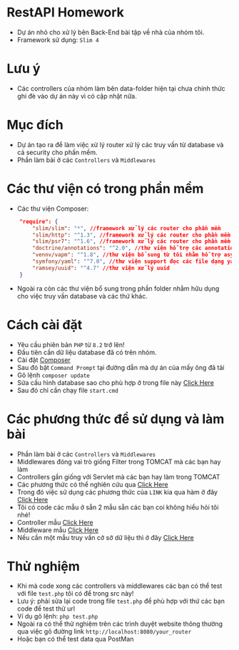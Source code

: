 # RestAPI Homework
- Dự án nhỏ cho xử lý bên Back-End bài tập về nhà của nhóm tôi.
- Framework sử dụng: ``Slim 4``

# Lưu ý
- Các controllers của nhóm làm bên data-folder hiện tại chưa chính thức ghi đè vào dự án này vì có cập nhật nữa.

# Mục đích
- Dự án tạo ra để làm việc xử lý router xử lý các truy vấn từ database và cả security cho phần mềm.
- Phần làm bài ở các `Controllers` và `Middlewares`

# Các thư viện có trong phần mềm
- Các thư viện Composer:
```json
    "require": {
        "slim/slim": "*", //framework xử lý các router cho phần mềm
        "slim/http": "^1.3", //framework xử lý các router cho phần mềm
        "slim/psr7": "^1.6", //framework xử lý các router cho phần mềm
        "doctrine/annotations": "^2.0", //thư viện hỗ trợ các annotations
        "vennv/vapm": "^1.8", //thư viện bổ sung từ tôi nhằm hỗ trợ async cho php
        "symfony/yaml": "^7.0", //thư viện support đọc các file dạng yaml
        "ramsey/uuid": "^4.7" //thư viện xử lý uuid
    }
```
- Ngoài ra còn các thư viện bổ sung trong phần folder nhằm hữu dụng cho việc truy vấn database và các thứ khác.

# Cách cài đặt
- Yêu cầu phiên bản ``PHP`` từ ``8.2`` trở lên!
- Đầu tiên cần dữ liệu database đã có trên nhóm.
- Cài đặt [Composer](https://getcomposer.org/Composer-Setup.exe)
- Sau đó bật ``Command Prompt`` tại đường dẫn mà dự án của mấy ông đã tải
- Gõ lệnh `composer update`
- Sửa cấu hình database sao cho phù hợp ở trong file này [Click Here](https://github.com/VennDev/RestAPI---Homework/blob/main/resources/config.yml)
- Sau đó chỉ cần chạy file `start.cmd`

# Các phương thức để sử dụng và làm bài
- Phần làm bài ở các `Controllers` và `Middlewares`
- Middlewares đóng vai trò giống Filter trong TOMCAT mà các bạn hay làm
- Controllers gần giống với Servlet mà các bạn hay làm trong TOMCAT
- Các phương thức có thể nghiên cứu qua [Click Here](https://www.slimframework.com/docs/v4/)
- Trong đó việc sử dụng các phương thức của `LINK` kia qua hàm ở đây [Click Here](https://github.com/VennDev/RestAPI---Homework/blob/main/src/venndev/index.php#L9)
- Tôi có code các mẫu ở sẵn 2 mẫu sẵn các bạn coi không hiểu hỏi tôi nhé!
- Controller mẫu [Click Here](https://github.com/VennDev/RestAPI---Homework/tree/main/src/venndev/controllers)
- Middleware mẫu [Click Here](https://github.com/VennDev/RestAPI---Homework/tree/main/src/venndev/middlewares)
- Nếu cần một mẫu truy vấn cở sở dữ liệu thì ở đây [Click Here](https://github.com/VennDev/RestAPI---Homework/blob/main/src/venndev/controllers/HelloNam.php#L34)

# Thử nghiệm
- Khi mà code xong các controllers và middlewares các bạn có thể test với file `test.php` tôi có để trong src này!
- Lưu ý: phải sửa lại code trong file `test.php` để phù hợp với thứ các bạn code để test thử url
- Ví dụ gõ lệnh: `php test.php`
- Ngoài ra có thể thử nghiệm trên các trình duyệt website thông thường qua việc gõ đường link `http://localhost:8080/your_router`
- Hoặc bạn có thể test data qua PostMan
